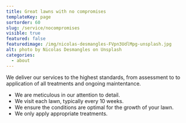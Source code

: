 ```yaml
---
title: Great lawns with no compromises
templateKey: page
sortorder: 60
slug: /service/nocompromises
visible: true
featured: false
featuredimage: /img/nicolas-desmangles-FVpn3UdlMpg-unsplash.jpg
alt: photo by Nicolas Desmangles on Unsplash
categories:
  - about
---
```


We deliver our services to the highest standards, from assessment to to
application of all treatments and ongoing maintentance.

- We are meticulous in our attention to detail.
- We visit each lawn, typically every 10 weeks.
- We ensure the conditions are optimal for the growth of your lawn.
- We only apply appropriate treatments.
